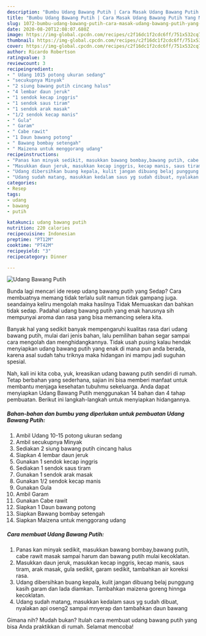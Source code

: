 ```yaml
---
description: "Bumbu Udang Bawang Putih | Cara Masak Udang Bawang Putih Yang Menggugah Selera"
title: "Bumbu Udang Bawang Putih | Cara Masak Udang Bawang Putih Yang Menggugah Selera"
slug: 1072-bumbu-udang-bawang-putih-cara-masak-udang-bawang-putih-yang-menggugah-selera
date: 2020-08-20T12:08:07.680Z
image: https://img-global.cpcdn.com/recipes/c2f16dc1f2cdc6ff/751x532cq70/udang-bawang-putih-foto-resep-utama.jpg
thumbnail: https://img-global.cpcdn.com/recipes/c2f16dc1f2cdc6ff/751x532cq70/udang-bawang-putih-foto-resep-utama.jpg
cover: https://img-global.cpcdn.com/recipes/c2f16dc1f2cdc6ff/751x532cq70/udang-bawang-putih-foto-resep-utama.jpg
author: Ricardo Robertson
ratingvalue: 3
reviewcount: 3
recipeingredient:
- " Udang 1015 potong ukuran sedang"
- "secukupnya Minyak"
- "2 siung bawang putih cincang halus"
- "4 lembar daun jeruk"
- "1 sendok kecap inggris"
- "1 sendok saus tiram"
- "1 sendok arak masak"
- "1/2 sendok kecap manis"
- " Gula"
- " Garam"
- " Cabe rawit"
- "1 Daun bawang potong"
- " Bawang bombay setengah"
- " Maizena untuk menggorang udang"
recipeinstructions:
- "Panas kan minyak sedikit, masukkan bawang bombay,bawang putih, cabe rawit masak sampai harum dan bawang putih mulai kecoklatan."
- "Masukkan daun jeruk, masukkan kecap inggris, kecap manis, saus tiram, arak masak, gula sedikit, garam sedikit, tambahkan air koreksi rasa."
- "Udang dibersihkan buang kepala, kulit jangan dibuang belaj punggung kasih garam dan lada diamkan. Tambahkan maizena goreng hinnga kecoklatan."
- "Udang sudah matang, masukkan kedalam saus yg sudah dibuat, nyalakan api oseng2 sampai mnyerap dan tambahkan daun bawang"
categories:
- Resep
tags:
- udang
- bawang
- putih

katakunci: udang bawang putih 
nutrition: 220 calories
recipecuisine: Indonesian
preptime: "PT12M"
cooktime: "PT42M"
recipeyield: "3"
recipecategory: Dinner

---
```



![Udang Bawang Putih](https://img-global.cpcdn.com/recipes/c2f16dc1f2cdc6ff/751x532cq70/udang-bawang-putih-foto-resep-utama.jpg)

Bunda lagi mencari ide resep udang bawang putih yang Sedap? Cara membuatnya memang tidak terlalu sulit namun tidak gampang juga. seandainya keliru mengolah maka hasilnya Tidak Memuaskan dan bahkan tidak sedap. Padahal udang bawang putih yang enak harusnya sih mempunyai aroma dan rasa yang bisa memancing selera kita.



Banyak hal yang sedikit banyak mempengaruhi kualitas rasa dari udang bawang putih, mulai dari jenis bahan, lalu pemilihan bahan segar sampai cara mengolah dan menghidangkannya. Tidak usah pusing kalau hendak menyiapkan udang bawang putih yang enak di mana pun anda berada, karena asal sudah tahu triknya maka hidangan ini mampu jadi suguhan spesial.


Nah, kali ini kita coba, yuk, kreasikan udang bawang putih sendiri di rumah. Tetap berbahan yang sederhana, sajian ini bisa memberi manfaat untuk membantu menjaga kesehatan tubuhmu sekeluarga. Anda dapat menyiapkan Udang Bawang Putih menggunakan 14 bahan dan 4 tahap pembuatan. Berikut ini langkah-langkah untuk menyiapkan hidangannya.

<!--inarticleads1-->

##### Bahan-bahan dan bumbu yang diperlukan untuk pembuatan Udang Bawang Putih:

1. Ambil  Udang 10-15 potong ukuran sedang
1. Ambil secukupnya Minyak
1. Sediakan 2 siung bawang putih cincang halus
1. Siapkan 4 lembar daun jeruk
1. Gunakan 1 sendok kecap inggris
1. Sediakan 1 sendok saus tiram
1. Gunakan 1 sendok arak masak
1. Gunakan 1/2 sendok kecap manis
1. Gunakan  Gula
1. Ambil  Garam
1. Gunakan  Cabe rawit
1. Siapkan 1 Daun bawang potong
1. Siapkan  Bawang bombay setengah
1. Siapkan  Maizena untuk menggorang udang




<!--inarticleads2-->

##### Cara membuat Udang Bawang Putih:

1. Panas kan minyak sedikit, masukkan bawang bombay,bawang putih, cabe rawit masak sampai harum dan bawang putih mulai kecoklatan.
1. Masukkan daun jeruk, masukkan kecap inggris, kecap manis, saus tiram, arak masak, gula sedikit, garam sedikit, tambahkan air koreksi rasa.
1. Udang dibersihkan buang kepala, kulit jangan dibuang belaj punggung kasih garam dan lada diamkan. Tambahkan maizena goreng hinnga kecoklatan.
1. Udang sudah matang, masukkan kedalam saus yg sudah dibuat, nyalakan api oseng2 sampai mnyerap dan tambahkan daun bawang




Gimana nih? Mudah bukan? Itulah cara membuat udang bawang putih yang bisa Anda praktikkan di rumah. Selamat mencoba!
